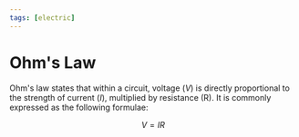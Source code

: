 ```yaml
---
tags: [electric]
---
```


# Ohm's Law

Ohm's law states that within a circuit, voltage ($V$) is directly proportional
to the strength of current ($I$), multiplied by resistance (R). It is commonly
expressed as the following formulae:

$$
V = IR
$$
